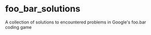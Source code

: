 # foo_bar_solutions
A collection of solutions to encountered problems in Google's foo.bar coding game
